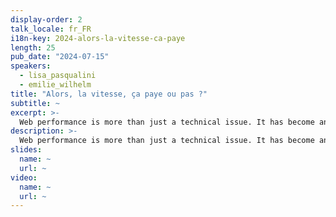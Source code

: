 ```yaml
---
display-order: 2
talk_locale: fr_FR
i18n-key: 2024-alors-la-vitesse-ca-paye
length: 25
pub_date: "2024-07-15"
speakers:
  - lisa_pasqualini
  - emilie_wilhelm
title: "Alors, la vitesse, ça paye ou pas ?"
subtitle: ~
excerpt: >-
  Web performance is more than just a technical issue. It has become an essential strategic lever for companies seeking to maximize conversions and improve sales. Come and discover at this conference the real impact of webperf, and how the speed of your website can boost your conversion rates. Explore with us the crucial link between performance and business, understand the difference between correlation and causation, and learn proven methods for validating the impact of webperf through A/B testing. No more clichés about Amazon where 100ms = 1% sales. Learn from our real-life experiences with real customers and avoid common pitfalls.
description: >-
  Web performance is more than just a technical issue. It has become an essential strategic lever for companies seeking to maximize conversions and improve sales. Come and discover at this conference the real impact of webperf, and how the speed of your website can boost your conversion rates. Explore with us the crucial link between performance and business, understand the difference between correlation and causation, and learn proven methods for validating the impact of webperf through A/B testing. No more clichés about Amazon where 100ms = 1% sales. Learn from our real-life experiences with real customers and avoid common pitfalls.
slides:
  name: ~
  url: ~
video:
  name: ~
  url: ~
---
```

